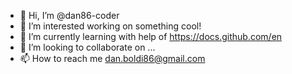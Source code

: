 - 👋 Hi, I’m @dan86-coder
- 👀 I’m interested working on something cool!
- 🌱 I’m currently learning with help of https://docs.github.com/en
- 💞️ I’m looking to collaborate on ...
- 📫 How to reach me dan.boldi86@gmail.com

<!---
dan86-coder/dan86-coder is a ✨ special ✨ repository because its `README.md` (this file) appears on your GitHub profile.
You can click the Preview link to take a look at your changes.
--->
